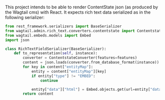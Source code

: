 This project intends to be able to render ContentState json (as produced by the Wagtail cms) with React. It expects rich text data serialized as in the following serializer:

```python
from rest_framework.serializers import BaseSerializer
from wagtail.admin.rich_text.converters.contentstate import ContentstateConverter
from wagtail.embeds.models import Embed
import json

class RichTextFieldSerializer(BaseSerializer):
    def to_representation(self, instance):
        converter = ContentstateConverter(features=features)
        content = json.loads(converter.from_database_format(instance))
        for key in content["entityMap"]:
            entity = content["entityMap"][key]
            if entity["type"] != "EMBED":
                continue

            entity["data"]["html"] = Embed.objects.get(url=entity["data"]["url"]).html
        return content
```
